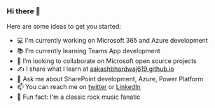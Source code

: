 ### Hi there 👋


Here are some ideas to get you started:

- 💻 I’m currently working on Microsoft 365 and Azure development
- 📚 I’m currently learning Teams App development
- 👯 I’m looking to collaborate on Microsoft open source projects
- ✍️ I share what I learn at [aakashbhardwaj619.github.io](https://aakashbhardwaj619.github.io/)
- 💬 Ask me about SharePoint development, Azure, Power Platform
- 📫 You can reach me on [twitter](https://twitter.com/aakash_316) or [LinkedIn](https://www.linkedin.com/in/aakash-bhardwaj-1a0348b8/)
- 🎸 Fun fact: I'm a classic rock music fanatic
